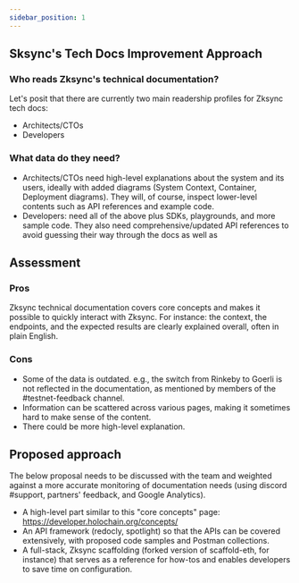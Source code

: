 ```yaml
---
sidebar_position: 1
---
```


## Sksync's Tech Docs Improvement Approach

### Who reads Zksync's technical documentation?
Let's posit that there are currently two main readership profiles for Zksync tech docs:
- Architects/CTOs
- Developers

###  What data do they need?  
- Architects/CTOs need high-level explanations about the system and its users,  ideally with added diagrams (System Context,  Container, Deployment diagrams). They will, of course, inspect lower-level contents such as API references and example code. 
- Developers: need all of the above plus SDKs, playgrounds, and more sample code. They also need comprehensive/updated API references to avoid guessing their way through the docs as well as 

## Assessment

### Pros

Zksync technical documentation covers core concepts and makes it possible to quickly interact with Zksync.
For instance: the context, the endpoints, and the expected results are clearly explained overall, often in plain English.
 
### Cons

- Some of the data is outdated. e.g., the switch from Rinkeby to Goerli is not reflected in the documentation, as mentioned by members of the #testnet-feedback channel.
- Information can be scattered across various pages, making it sometimes hard to make sense of the content.
- There could be more high-level explanation.

## Proposed approach
The below proposal needs to be discussed with the team and weighted against a more accurate monitoring of documentation needs (using discord #support, partners' feedback, and Google Analytics).

- A high-level part similar to this "core concepts" page: https://developer.holochain.org/concepts/
- An API framework (redocly, spotlight) so that the APIs can be covered extensively, with proposed code samples and Postman collections.
- A full-stack, Zksync scaffolding (forked version of scaffold-eth, for instance) that serves as a reference for how-tos and enables developers to save time on configuration.
